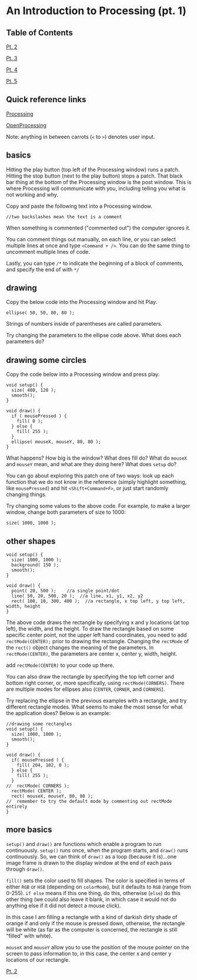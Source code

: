 # An Introduction to Processing (pt. 1)

## Table of Contents
[Pt. 2](pt2.md)

[Pt. 3](pt3.md)

[Pt. 4](pt4.md)

[Pt. 5](pt5.md)

## Quick reference links

[Processing](http://processing.org/)

[OpenProcessing](http://www.openprocessing.org/)

Note: anything in between carrots (`<` to `>`) denotes user input.

## basics

Hitting the play button (top left of the Processing window) runs a patch. Hitting the stop button (next to the play button) stops a patch. That black bar thing at the bottom of the Processing window is the post window. This is where Processing will communicate with you, including telling you what is not working and why.

Copy and paste the following text into a Processing window.

`//two backslashes mean the text is a comment`

When something is commented ("commented out") the computer ignores it.

You can comment things out manually, on each line, or you can select multiple lines at once and type `<Command + />`. You can do the same thing to uncomment multiple lines of code.

Lastly, you can type `/*` to indicate the beginning of a block of comments, and specify the end of with `*/`

## drawing

Copy the below code into the Processing window and hit Play.

`ellipse( 50, 50, 80, 80 );`

Strings of numbers inside of parentheses are called parameters.

Try changing the parameters to the ellipse code above. What does each parameters do?

## drawing some circles

Copy the code below into a Processing window and press play.

```
void setup() {
  size( 480, 120 );
  smooth();
}

void draw() {
  if ( mousePressed ) {
    fill( 0 );
  } else {
    fill( 255 );
  }
  ellipse( mouseX, mouseY, 80, 80 );
}
```

What happens?
How big is the window?
What does fill do?
What do `mouseX` and `mouseY` mean, and what are they doing here?
What does `setup` do?

You can go about exploring this patch one of two ways: look up each function that we do not know in the reference (simply highlight something, like `mousePressed`) and hit `<Shift+Command+F>`, or just start randomly changing things.

Try changing some values to the above code. For example, to make a larger window, change both parameters of size to 1000:

`size( 1000, 1000 );`

## other shapes
```
void setup() {
  size( 1000, 1000 );
  background( 150 );
  smooth();
}

void draw() {
  point( 20, 500 );    //a single point/dot
  line( 50, 20, 500, 20 );  //a line, x1, y1, x2, y2
  rect( 100, 10, 300, 400 );  //a rectangle, x top left, y top left, width, height
}
```

The above code draws the rectangle by specifying x and y locations (at top left), the width, and the height. To draw the rectangle based on some specific center point, not the upper left hand coordinates, you need to add `rectMode(CENTER);` prior to drawing the rectangle. Changing the `rectMode` of the `rect()` object changes the meaning of the parameters. In `rectMode(CENTER)`, the parameters are center x, center y, width, height.

add `rectMode(CENTER)` to your code up there.

You can also draw the rectangle by specifying the top left corner and bottom right corner, or, more specifically, using `rectMode(CORNERS)`. There are multiple modes for ellipses also (`CENTER`, `CORNER`, and `CORNERS`).

Try replacing the ellipse in the previous examples with a rectangle, and try different rectangle modes. What seems to make the most sense for what the application does?
Below is an example:

```
//drawing some rectangles
void setup() {
  size( 1000, 1000 );
  smooth();
}

void draw() {
  if( mousePressed ) {
    fill( 204, 102, 0 );
  } else {
    fill( 255 );
  }
//  rectMode( CORNERS );
  rectMode( CENTER );
  rect( mouseX, mouseY, 80, 80 );
//  remember to try the default mode by commenting out rectMode entirely
}
```
## more basics

`setup()` and `draw()` are functions which enable a program to run continuously. `setup()` runs once, when the program starts, and `draw()` runs continuously. So, we can think of `draw()` as a loop (because it is)...one image frame is drawn to the display window at the end of each pass through `draw()`.

`fill()` sets the color used to fill shapes. The color is specified in terms of either `RGB` or `HSB` (depending on `colorMode`), but it defaults to `RGB` (range from 0-255).
`if else` means if this one thing, do this, otherwise (`else`) do this other thing (we could also leave it blank, in which case it would not do anything else if it did not detect a mouse click).

In this case I am filling a rectangle with a kind of darkish dirty shade of orange if and only if the mouse is pressed down, otherwise, the rectangle will be white (as far as the computer is concerned, the rectangle is still "filled" with white).

`mouseX` and `mouseY` allow you to use the position of the mouse pointer on the screen to pass information to, in this case, the center x and center y locations of our rectangle.

[Pt. 2](pt2.md)